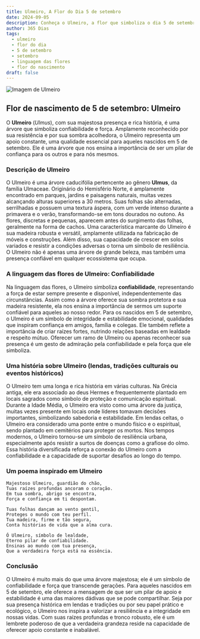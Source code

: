 ```yaml
---
title: Ulmeiro, A Flor do Dia 5 de setembro
date: 2024-09-05
description: Conheça o Ulmeiro, a flor que simboliza o dia 5 de setembro e seu significado 'Confiabilidade'. Explore a beleza e o simbolismo desta flor encantadora.
author: 365 Dias
tags:
  - ulmeiro
  - flor do dia
  - 5 de setembro
  - setembro
  - linguagem das flores
  - flor do nascimento
draft: false
---
```


![Imagem de Ulmeiro](https://cdn.pixabay.com/photo/2013/06/26/21/14/leaves-141613_1280.jpg#center)


## Flor de nascimento de 5 de setembro: Ulmeiro

O **Ulmeiro** (_Ulmus_), com sua majestosa presença e rica história, é uma árvore que simboliza confiabilidade e força. Amplamente reconhecido por sua resistência e por sua sombra acolhedora, o Ulmeiro representa um apoio constante, uma qualidade essencial para aqueles nascidos em 5 de setembro. Ele é uma árvore que nos ensina a importância de ser um pilar de confiança para os outros e para nós mesmos.

### Descrição de Ulmeiro

O Ulmeiro é uma árvore caducifólia pertencente ao gênero **Ulmus**, da família Ulmaceae. Originário do Hemisfério Norte, é amplamente encontrado em parques, jardins e paisagens naturais, muitas vezes alcançando alturas superiores a 30 metros. Suas folhas são alternadas, serrilhadas e possuem uma textura áspera, com um verde intenso durante a primavera e o verão, transformando-se em tons dourados no outono. As flores, discretas e pequenas, aparecem antes do surgimento das folhas, geralmente na forma de cachos. Uma característica marcante do Ulmeiro é sua madeira robusta e versátil, amplamente utilizada na fabricação de móveis e construções. Além disso, sua capacidade de crescer em solos variados e resistir a condições adversas o torna um símbolo de resiliência. O Ulmeiro não é apenas uma árvore de grande beleza, mas também uma presença confiável em qualquer ecossistema que ocupa.

### A linguagem das flores de Ulmeiro: Confiabilidade

Na linguagem das flores, o Ulmeiro simboliza **confiabilidade**, representando a força de estar sempre presente e disponível, independentemente das circunstâncias. Assim como a árvore oferece sua sombra protetora e sua madeira resistente, ela nos ensina a importância de sermos um suporte confiável para aqueles ao nosso redor. Para os nascidos em 5 de setembro, o Ulmeiro é um símbolo de integridade e estabilidade emocional, qualidades que inspiram confiança em amigos, família e colegas. Ele também reflete a importância de criar raízes fortes, nutrindo relações baseadas em lealdade e respeito mútuo. Oferecer um ramo de Ulmeiro ou apenas reconhecer sua presença é um gesto de admiração pela confiabilidade e pela força que ele simboliza.

### Uma história sobre Ulmeiro (lendas, tradições culturais ou eventos históricos)

O Ulmeiro tem uma longa e rica história em várias culturas. Na Grécia antiga, ele era associado ao deus Hermes e frequentemente plantado em locais sagrados como símbolo de proteção e comunicação espiritual. Durante a Idade Média, o Ulmeiro era visto como uma árvore da justiça, muitas vezes presente em locais onde líderes tomavam decisões importantes, simbolizando sabedoria e estabilidade. Em lendas celtas, o Ulmeiro era considerado uma ponte entre o mundo físico e o espiritual, sendo plantado em cemitérios para proteger os mortos. Nos tempos modernos, o Ulmeiro tornou-se um símbolo de resiliência urbana, especialmente após resistir a surtos de doenças como a grafiose do olmo. Essa história diversificada reforça a conexão do Ulmeiro com a confiabilidade e a capacidade de suportar desafios ao longo do tempo.

### Um poema inspirado em Ulmeiro

```
Majestoso Ulmeiro, guardião do chão,  
Tuas raízes profundas ancoram o coração.  
Em tua sombra, abrigo se encontra,  
Força e confiança em ti despontam.  

Tuas folhas dançam ao vento gentil,  
Proteges o mundo com teu perfil.  
Tua madeira, firme e tão segura,  
Conta histórias de vida que a alma cura.  

Ó Ulmeiro, símbolo de lealdade,  
Eterno pilar de confiabilidade.  
Ensinas ao mundo com tua presença,  
Que a verdadeira força está na essência.  
```

### Conclusão

O Ulmeiro é muito mais do que uma árvore majestosa; ele é um símbolo de confiabilidade e força que transcende gerações. Para aqueles nascidos em 5 de setembro, ele oferece a mensagem de que ser um pilar de apoio e estabilidade é uma das maiores dádivas que se pode compartilhar. Seja por sua presença histórica em lendas e tradições ou por seu papel prático e ecológico, o Ulmeiro nos inspira a valorizar a resiliência e a integridade em nossas vidas. Com suas raízes profundas e tronco robusto, ele é um lembrete poderoso de que a verdadeira grandeza reside na capacidade de oferecer apoio constante e inabalável.
